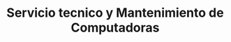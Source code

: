 ---
title: "Servicio tecnico y Mantenimiento de Computadoras"
url: /ciudad-nueva/servicio-tecnico-y-mantenimiento-de-computadoras/
shop: Computer
---